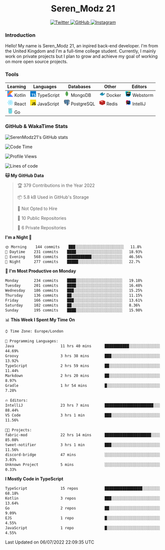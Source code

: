 <div align="center">
  <h1>Seren_Modz 21</h1>
  <a href="https://twitter.com/SerenModz21">
    <img alt="Twitter" src="https://img.shields.io/badge/twitter%20-%231DA1F2.svg?&style=for-the-badge&logo=Twitter&logoColor=white">
  </a>
  <a href="https://github.com/SerenModz21">
    <img alt="GitHub" src="https://img.shields.io/badge/github%20-%23121011.svg?&style=for-the-badge&logo=github&logoColor=white">
  </a>
  <a href="https://www.instagram.com/serenmodz21">
    <img alt="Instagram" src="https://img.shields.io/badge/instagram%20-%23E4405F.svg?&style=for-the-badge&logo=Instagram&logoColor=white">
  </a>
</div>

### Introduction

Hello! My name is Seren_Modz 21, an inpired back-end developer. I'm from the United Kingdom and I'm a full-time college student. Currently, I mainly work on private projects but I plan to grow and achieve my goal of working on more open source projects. 

### Tools

 **Learning**                                        | **Languages**                                               | **Databases**                                               | **Other**                                           | **Editors**                                                  
-----------------------------------------------------|-------------------------------------------------------------|-------------------------------------------------------------|-----------------------------------------------------|--------------------------------------------------------------
 <img width="19px" src="./assets/kotlin.svg"> Kotlin | <img width="19px" src="./assets/typescript.svg"> TypeScript | <img width="19px" src="./assets/mongodb.svg"> MongoDB       | <img width="19px" src="./assets/docker.svg"> Docker | <img width="19px" src="./assets/webstorm.svg"> Webstorm      
 <img width="19px" src="./assets/react.svg"> React   | <img width="19px" src="./assets/javascript.svg"> JavaScript | <img width="19px" src="./assets/postgresql.svg"> PostgreSQL | <img width="19px" src="./assets/redis.svg"> Redis   | <img width="19px" src="./assets/intellij-idea.svg"> IntelliJ
 <img width="19px" src="./assets/go.svg"> Go         |                                                             |                                                             |                                                     |                                                                                                               

### GitHub & WakaTime Stats

![SerenModz21's GitHub stats](https://github-readme-stats.vercel.app/api?username=SerenModz21&show_icons=true&theme=dark)

<!--START_SECTION:waka-->
![Code Time](http://img.shields.io/badge/Code%20Time-1%2C440%20hrs%207%20mins-blue)

![Profile Views](http://img.shields.io/badge/Profile%20Views-3-blue)

![Lines of code](https://img.shields.io/badge/From%20Hello%20World%20I%27ve%20Written-15%20Thousand%20lines%20of%20code-blue)

**🐱 My GitHub Data** 

> 🏆 379 Contributions in the Year 2022
 > 
> 📦 5.8 kB Used in GitHub's Storage 
 > 
> 🚫 Not Opted to Hire
 > 
> 📜 10 Public Repositories 
 > 
> 🔑 6 Private Repositories  
 > 
**I'm a Night 🦉** 

```text
🌞 Morning    144 commits    ███░░░░░░░░░░░░░░░░░░░░░░   11.8% 
🌆 Daytime    231 commits    ████░░░░░░░░░░░░░░░░░░░░░   18.93% 
🌃 Evening    568 commits    ███████████░░░░░░░░░░░░░░   46.56% 
🌙 Night      277 commits    █████░░░░░░░░░░░░░░░░░░░░   22.7%

```
📅 **I'm Most Productive on Monday** 

```text
Monday       234 commits    ████░░░░░░░░░░░░░░░░░░░░░   19.18% 
Tuesday      201 commits    ████░░░░░░░░░░░░░░░░░░░░░   16.48% 
Wednesday    186 commits    ███░░░░░░░░░░░░░░░░░░░░░░   15.25% 
Thursday     136 commits    ██░░░░░░░░░░░░░░░░░░░░░░░   11.15% 
Friday       166 commits    ███░░░░░░░░░░░░░░░░░░░░░░   13.61% 
Saturday     102 commits    ██░░░░░░░░░░░░░░░░░░░░░░░   8.36% 
Sunday       195 commits    ████░░░░░░░░░░░░░░░░░░░░░   15.98%

```


📊 **This Week I Spent My Time On** 

```text
⌚︎ Time Zone: Europe/London

💬 Programming Languages: 
Java                     11 hrs 40 mins      ███████████░░░░░░░░░░░░░░   44.69% 
Groovy                   3 hrs 38 mins       ███░░░░░░░░░░░░░░░░░░░░░░   13.92% 
TypeScript               2 hrs 59 mins       ██░░░░░░░░░░░░░░░░░░░░░░░   11.44% 
Markdown                 2 hrs 20 mins       ██░░░░░░░░░░░░░░░░░░░░░░░   8.97% 
Gradle                   1 hr 54 mins        █░░░░░░░░░░░░░░░░░░░░░░░░   7.28%

🔥 Editors: 
IntelliJ                 23 hrs 7 mins       ██████████████████████░░░   88.44% 
VS Code                  3 hrs 1 min         ███░░░░░░░░░░░░░░░░░░░░░░   11.56%

🐱‍💻 Projects: 
fabric-mod               22 hrs 14 mins      █████████████████████░░░░   85.08% 
tweet-notifier           3 hrs 1 min         ███░░░░░░░░░░░░░░░░░░░░░░   11.56% 
discord-bridge           47 mins             ░░░░░░░░░░░░░░░░░░░░░░░░░   3.03% 
Unknown Project          5 mins              ░░░░░░░░░░░░░░░░░░░░░░░░░   0.33%

```

**I Mostly Code in TypeScript** 

```text
TypeScript               15 repos            █████████████████░░░░░░░░   68.18% 
Kotlin                   3 repos             ███░░░░░░░░░░░░░░░░░░░░░░   13.64% 
Go                       2 repos             ██░░░░░░░░░░░░░░░░░░░░░░░   9.09% 
EJS                      1 repo              █░░░░░░░░░░░░░░░░░░░░░░░░   4.55% 
JavaScript               1 repo              █░░░░░░░░░░░░░░░░░░░░░░░░   4.55%

```



 Last Updated on 06/07/2022 22:09:35 UTC
<!--END_SECTION:waka-->

